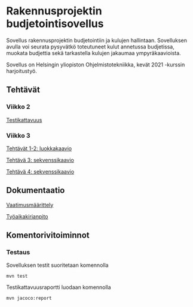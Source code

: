 # Rakennusprojektin budjetointisovellus

Sovellus rakennusprojektin budjetointiin ja kulujen hallintaan. Sovelluksen avulla voi seurata pysyvätkö toteutuneet kulut annetussa budjetissa, muokata budjettia sekä tarkastella kulujen jakaumaa ympyräkaavioista.

Sovellus on Helsingin yliopiston Ohjelmistotekniikka, kevät 2021 -kurssin harjoitustyö.

## Tehtävät

### Viikko 2

[Testikattavuus](laskarit/viikko2/testikattavuusUnicafe.png)

### Viikko 3

[Tehtävät 1-2: luokkakaavio](laskarit/viikko3/monopoliLuokkakaavio.png)

[Tehtävä 3: sekvenssikaavio](laskarit/viikko3/sekvenssikaavio3.png)

[Tehtävä 4: sekvenssikaavio](laskarit/viikko3/sekvenssikaavio4.png)

## Dokumentaatio

[Vaatimusmäärittely](dokumentaatio/vaatimusmaarittely.md)

[Työaikakirjanpito](dokumentaatio/tyoaikakirjanpito.md)

## Komentorivitoiminnot

### Testaus

Sovelluksen testit suoritetaan komennolla

```
mvn test
```

Testikattavuusraportti luodaan komennolla

```
mvn jacoco:report
```

